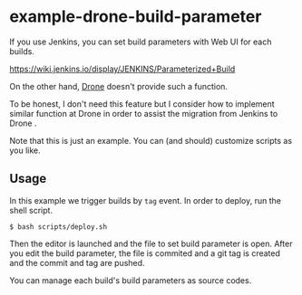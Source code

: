 # example-drone-build-parameter

If you use Jenkins, you can set build parameters with Web UI for each builds.

https://wiki.jenkins.io/display/JENKINS/Parameterized+Build

On the other hand, [Drone](https://drone.io) doesn't provide such a function.

To be honest, I don't need this feature but I consider how to implement similar function at Drone in order to assist the migration from Jenkins to Drone .

Note that this is just an example.
You can (and should) customize scripts as you like.

## Usage

In this example we trigger builds by `tag` event.
In order to deploy, run the shell script.

```console
$ bash scripts/deploy.sh
```

Then the editor is launched and the file to set build parameter is open.
After you edit the build parameter,
the file is commited and a git tag is created and the commit and tag are pushed.

You can manage each build's build parameters as source codes.
